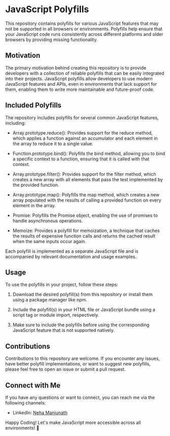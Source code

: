 # JavaScript Polyfills

This repository contains polyfills for various JavaScript features that may not be supported in all browsers or environments. Polyfills help ensure that your JavaScript code runs consistently across different platforms and older browsers by providing missing functionality.

## Motivation

The primary motivation behind creating this repository is to provide developers with a collection of reliable polyfills that can be easily integrated into their projects. JavaScript polyfills allow developers to use modern JavaScript features and APIs, even in environments that lack support for them, enabling them to write more maintainable and future-proof code.

## Included Polyfills

The repository includes polyfills for several common JavaScript features, including:

- Array.prototype.reduce(): Provides support for the reduce method, which applies a function against an accumulator and each element in the array to reduce it to a single value.

- Function.prototype.bind(): Polyfills the bind method, allowing you to bind a specific context to a function, ensuring that it is called with that context.

- Array.prototype.filter(): Provides support for the filter method, which creates a new array with all elements that pass the test implemented by the provided function.

- Array.prototype.map(): Polyfills the map method, which creates a new array populated with the results of calling a provided function on every element in the array.

- Promise: Polyfills the Promise object, enabling the use of promises to handle asynchronous operations.

- Memoize: Provides a polyfill for memoization, a technique that caches the results of expensive function calls and returns the cached result when the same inputs occur again.

Each polyfill is implemented as a separate JavaScript file and is accompanied by relevant documentation and usage examples.

## Usage

To use the polyfills in your project, follow these steps:

1. Download the desired polyfill(s) from this repository or install them using a package manager like npm.

2. Include the polyfill(s) in your HTML file or JavaScript bundle using a script tag or module import, respectively.

3. Make sure to include the polyfills before using the corresponding JavaScript feature that is not supported natively.

## Contributions

Contributions to this repository are welcome. If you encounter any issues, have better polyfill implementations, or want to suggest new polyfills, please feel free to open an issue or submit a pull request.

## Connect with Me

If you have any questions or want to connect, you can reach me via the following channels:

- LinkedIn: [Neha Manjunath](https://www.linkedin.com/in/nehaamanjunath/)

Happy Coding! Let's make JavaScript more accessible across all environments! 🚀
